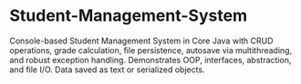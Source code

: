 # Student-Management-System
 Console-based Student Management System in Core Java with CRUD operations, grade calculation, file persistence, autosave via multithreading, and robust exception handling. Demonstrates OOP, interfaces, abstraction, and file I/O. Data saved as text or serialized objects.
